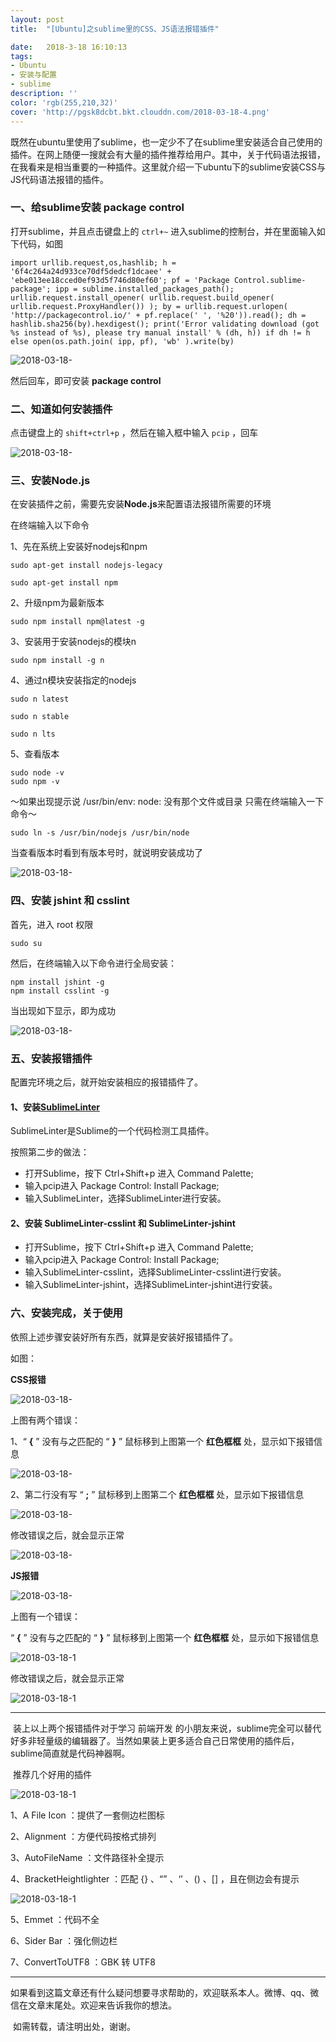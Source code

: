 ```yaml
---
layout: post
title:  "[Ubuntu]之sublime里的CSS、JS语法报错插件"

date:   2018-3-18 16:10:13
tags:
- Ubuntu
- 安装与配置
- sublime
description: ''
color: 'rgb(255,210,32)'
cover: 'http://pgsk8dcbt.bkt.clouddn.com/2018-03-18-4.png'
---
```


​	既然在ubuntu里使用了sublime，也一定少不了在sublime里安装适合自己使用的插件。在网上随便一搜就会有大量的插件推荐给用户。其中，关于代码语法报错，在我看来是相当重要的一种插件。这里就介绍一下ubuntu下的sublime安装CSS与JS代码语法报错的插件。

### 一、给sublime安装 package control

打开sublime，并且点击键盘上的 `ctrl+~` 进入sublime的控制台，并在里面输入如下代码，如图

```shell
import urllib.request,os,hashlib; h = '6f4c264a24d933ce70df5dedcf1dcaee' + 'ebe013ee18cced0ef93d5f746d80ef60'; pf = 'Package Control.sublime-package'; ipp = sublime.installed_packages_path(); urllib.request.install_opener( urllib.request.build_opener( urllib.request.ProxyHandler()) ); by = urllib.request.urlopen( 'http://packagecontrol.io/' + pf.replace(' ', '%20')).read(); dh = hashlib.sha256(by).hexdigest(); print('Error validating download (got %s instead of %s), please try manual install' % (dh, h)) if dh != h else open(os.path.join( ipp, pf), 'wb' ).write(by)
```

![2018-03-18-](http://pgsk8dcbt.bkt.clouddn.com/2018-03-18-1.png)

然后回车，即可安装 **package control**



### 二、知道如何安装插件

点击键盘上的 `shift+ctrl+p` ，然后在输入框中输入 `pcip` ，回车

![2018-03-18-](http://pgsk8dcbt.bkt.clouddn.com/2018-03-18-2.png)



### 三、安装Node.js

在安装插件之前，需要先安装**Node.js**来配置语法报错所需要的环境

在终端输入以下命令

1、先在系统上安装好nodejs和npm

```shell
sudo apt-get install nodejs-legacy
```

```shell
sudo apt-get install npm
```

2、升级npm为最新版本

```shell
sudo npm install npm@latest -g
```

3、安装用于安装nodejs的模块n

```shell
sudo npm install -g n
```

4、通过n模块安装指定的nodejs

```shell
sudo n latest
```

```shell
sudo n stable
```

```shell
sudo n lts
```

5、查看版本

```shell
sudo node -v
sudo npm -v
```

～如果出现提示说 /usr/bin/env: node: 没有那个文件或目录 只需在终端输入一下命令～

```shell
sudo ln -s /usr/bin/nodejs /usr/bin/node
```

当查看版本时看到有版本号时，就说明安装成功了

![2018-03-18-](http://pgsk8dcbt.bkt.clouddn.com/2018-03-18-3.png)



### 四、安装 jshint 和 csslint

首先，进入 root 权限

```shell
sudo su
```

然后，在终端输入以下命令进行全局安装：

```shell
npm install jshint -g
npm install csslint -g
```

当出现如下显示，即为成功

![2018-03-18-](http://pgsk8dcbt.bkt.clouddn.com/2018-03-18-4.png)



### 五、安装报错插件

配置完环境之后，就开始安装相应的报错插件了。

#### 1、**安装**[**SublimeLinter**](https://github.com/SublimeLinter/SublimeLinter3)

SublimeLinter是Sublime的一个代码检测工具插件。

按照第二步的做法：

- 打开Sublime，按下 Ctrl+Shift+p 进入 Command Palette;
- 输入pcip进入 Package Control: Install Package;
- 输入SublimeLinter，选择SublimeLinter进行安装。

#### 2、安装 SublimeLinter-csslint 和 SublimeLinter-jshint

- 打开Sublime，按下 Ctrl+Shift+p 进入 Command Palette;
- 输入pcip进入 Package Control: Install Package;
- 输入SublimeLinter-csslint，选择SublimeLinter-csslint进行安装。
- 输入SublimeLinter-jshint，选择SublimeLinter-jshint进行安装。



### 六、安装完成，关于使用

依照上述步骤安装好所有东西，就算是安装好报错插件了。

如图：

**CSS报错**

![2018-03-18-](http://pgsk8dcbt.bkt.clouddn.com/2018-03-18-5.png)

上图有两个错误：

1、“ **{** ” 没有与之匹配的 “ **}** ” 鼠标移到上图第一个 **红色框框** 处，显示如下报错信息

![2018-03-18-](http://pgsk8dcbt.bkt.clouddn.com/2018-03-18-6.png)



2、第二行没有写 “ **;** ” 鼠标移到上图第二个 **红色框框** 处，显示如下报错信息

![2018-03-18-](http://pgsk8dcbt.bkt.clouddn.com/2018-03-18-7.png)



修改错误之后，就会显示正常

![2018-03-18-](http://pgsk8dcbt.bkt.clouddn.com/2018-03-18-8.png)



**JS报错**

![2018-03-18-](http://pgsk8dcbt.bkt.clouddn.com/2018-03-18-9.png)

上图有一个错误：

“ **{** ” 没有与之匹配的 “ **}** ” 鼠标移到上图第一个 **红色框框** 处，显示如下报错信息

![2018-03-18-1](http://pgsk8dcbt.bkt.clouddn.com/2018-03-18-10.png)

修改错误之后，就会显示正常

![2018-03-18-1](http://pgsk8dcbt.bkt.clouddn.com/2018-03-18-11.png)



--------------------

​	装上以上两个报错插件对于学习 前端开发 的小朋友来说，sublime完全可以替代好多非轻量级的编辑器了。当然如果装上更多适合自己日常使用的插件后，sublime简直就是代码神器啊。

​	推荐几个好用的插件

![2018-03-18-1](http://pgsk8dcbt.bkt.clouddn.com/2018-03-18-12.png)

1、A File Icon ：提供了一套侧边栏图标



2、Alignment ：方便代码按格式排列



3、AutoFileName ：文件路径补全提示



4、BracketHeightlighter ：匹配 {} 、“” 、‘’ 、() 、[] ，且在侧边会有提示

![2018-03-18-1](http://pgsk8dcbt.bkt.clouddn.com/2018-03-18-14.png)

5、Emmet ：代码不全



6、Sider Bar ：强化侧边栏



7、ConvertToUTF8 ：GBK 转 UTF8



-----------

​	如果看到这篇文章还有什么疑问想要寻求帮助的，欢迎联系本人。微博、qq、微信在文章末尾处。欢迎来告诉我你的想法。

​	如需转载，请注明出处，谢谢。
